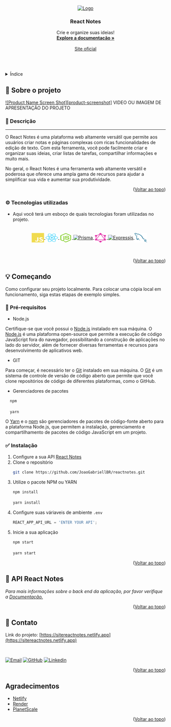 <a name="readme-top"></a>
<!-- PROJECT LOGO -->
<br />
<div align="center">
  <a href="https://github.com/othneildrew/Best-README-Template">
    <img src="images/logo.png" alt="Logo" width="80" height="80">
  </a>

  <h3 align="center">React Notes</h3>

  <p align="center">
    Crie e organize suas ideias!
    <br />
    <a href="https://github.com/JoaoGabriellBR/reactnotes"><strong>Explore a documentação »</strong></a>
    <br />
    <br />
    <a href="https://sitereactnotes.netlify.app">Site oficial</a>
  </p>
</div>

<!-- TABLE OF CONTENTS -->
<br><br>
<details>
  <summary>Índice</summary>
  <ol>
    <li>
      <a href="#sobre-o-projeto">Sobre o projeto</a>
      <ul>
        <li><a href="#descrição">Descrição</a></li>
        <li><a href="#tecnologias-utilizadas">Tecnologias utilizadas</a></li>
        <li><a href="#api">API</a></li>
      </ul>
    </li>
    <li>
      <a href="#começando">Começando</a>
      <ul>
        <li><a href="#pré-requisitos">Pré-requisitos</a></li>
        <li><a href="#instalação">Instalação</a></li>
      </ul>
    </li>
    <li><a href="#contato">Contato</a></li>
    <li><a href="#agradecimentos">Agradecimentos</a></li>
  </ol>
</details>


<!-- ABOUT THE PROJECT -->
## <h2 id="sobre-o-projeto">🧐 Sobre o projeto</h2>

[![Product Name Screen Shot][product-screenshot]](https://example.com)
VIDEO OU IMAGEM DE APRESENTAÇÃO DO PROJETO

### <h3 id="descrição">📝 Descrição</h1>

<hr>
O React Notes é uma plataforma web altamente versátil que permite aos usuários criar notas e páginas complexas com ricas funcionalidades de edição de texto. Com esta ferramenta, você pode facilmente criar e organizar suas ideias, criar listas de tarefas, compartilhar informações e muito mais.

No geral, o React Notes é uma ferramenta web altamente versátil e poderosa que oferece uma ampla gama de recursos para ajudar a simplificar sua vida e aumentar sua produtividade.

<p align="right">(<a href="#readme-top">Voltar ao topo</a>)</p>

### <h3 id="tecnologias-utilizadas">⚙️ Tecnologias utilizadas</h3>

* Aqui você terá um esboço de quais tecnologias foram utilizadas no projeto.
 <br> <br>
  <div style="display: inline_block" align='center'><br>
    <a href="https://developer.mozilla.org/pt-BR/docs/Web/JavaScript">
    <img align="center" alt="JavaScript" height="30" width="40" src="https://raw.githubusercontent.com/devicons/devicon/master/icons/javascript/javascript-plain.svg">
    </a>
    <a href="https://reactjs.org">
    <img align="center" alt="React" height="30" width="40" src="https://raw.githubusercontent.com/devicons/devicon/master/icons/react/react-original.svg">
    </a>
    <a href="https://nodejs.org">
     <img align="center" alt="Nodejs" height="30" width="40" src="https://raw.githubusercontent.com/devicons/devicon/master/icons/nodejs/nodejs-plain.svg"/>
    </a>
     <a href="https://www.prisma.io">
     <img align="center" alt="Prisma" height="30" width="40" src="https://cdn.worldvectorlogo.com/logos/prisma-3.svg"/>
     </a>
      <a href="https://graphql.org">
      <img align="center" alt="GraphQl" height="30" width="40" src="https://raw.githubusercontent.com/devicons/devicon/master/icons/graphql/graphql-plain.svg">
      </a>
      <a href="https://expressjs.com/">
     <img align="center" alt="Expressjs" height="30" width="40" src="https://icongr.am/devicon/express-original.svg?size=128&color=currentColor"/>
      </a>
        <a href="https://www.mysql.com">
      <img align="center" alt="MySQL" height="30" width="40" src="https://raw.githubusercontent.com/devicons/devicon/master/icons/mysql/mysql-plain.svg">
        </a>
  </div> <br> <br>

<p align="right">(<a href="#readme-top">Voltar ao topo</a>)</p>

<!-- GETTING STARTED -->
## <h2 id="começando">💡 Começando</h2>

Como configurar seu projeto localmente. Para colocar uma cópia local em funcionamento, siga estas etapas de exemplo simples.

### 📌 Pré-requisitos

* Node.js

Certifique-se que você possui o <a href="https://nodejs.org">Node.js</a> instalado em sua máquina. O <a href="https://nodejs.org">Node.js</a> é uma plataforma open-source que permite a execução de código JavaScript fora do navegador, possibilitando a construção de aplicações no lado do servidor, além de fornecer diversas ferramentas e recursos para desenvolvimento de aplicativos web.

* GIT

Para começar, é necessário ter o <a href="https://git-scm.com/">Git</a> instalado em sua máquina. O <a href="https://git-scm.com/">Git</a> é um sistema de controle de versão de código aberto que permite que você clone repositórios de código de diferentes plataformas, como o GitHub.

* Gerenciadores de pacotes

 ```sh
   npm

   yarn
   ```
O <a href="https://yarnpkg.com/">Yarn</a>  e o <a href="https://www.npmjs.com/">npm</a>  são gerenciadores de pacotes de código-fonte aberto para a plataforma Node.js, que permitem a instalação, gerenciamento e compartilhamento de pacotes de código JavaScript em um projeto.
<br>
<h3 id="instalação">✅ Instalação</h3>

1. Configure a sua API [React Notes](https://github.com/JoaoGabriellBR/reactnotes-api)
2. Clone o repositório
   ```sh
   git clone https://github.com/JoaoGabriellBR/reactnotes.git
   ```
3. Utilize o pacote NPM ou YARN
   ```sh
   npm install

   yarn install
   ```
4. Configure suas váriaveis de ambiente `.env`
   ```js
   REACT_APP_API_URL = 'ENTER YOUR API';
   ```
5. Inicie a sua aplicação
   ```js
   npm start

   yarn start
   ```
   
<p align="right">(<a href="#readme-top">Voltar ao topo</a>)</p>

<!-- USAGE EXAMPLES -->
## <h2 id="api"> 🚀 API React Notes </h2>

_Para mais informações sobre o back end da aplicação, por favor verifique a [Documentação.](https://github.com/JoaoGabriellBR/reactnotes-api)_

<p align="right">(<a href="#readme-top">Voltar ao topo</a>)</p>


<!-- CONTACT -->
## <h2 id="contato">📧 Contato</h2>

Link do projeto: [https://sitereactnotes.netlify.app](https://sitereactnotes.netlify.app)

<br>

[![Email][Email]][Email-url]
[![GitHub][GitHub]][GitHub-url]
[![Linkedin][Linkedin]][Linkedin-url]

<p align="right">(<a href="#readme-top">Voltar ao topo</a>)</p>

<!-- ACKNOWLEDGMENTS -->
## Agradecimentos

* [Netlify](https://choosealicense.com)
* [Render](https://www.webpagefx.com/tools/emoji-cheat-sheet)
* [PlanetScale](https://flexbox.malven.co/)

<p align="right">(<a href="#readme-top">Voltar ao topo</a>)</p>

<!-- MARKDOWN LINKS & IMAGES -->
[Email]: https://img.shields.io/badge/-gmail-black.svg?style=for-the-badge&logo=gmail&colorB=555
[Email-url]: joaoname9@gmail.com

[GitHub]: https://img.shields.io/badge/GitHub-0769AD?style=for-the-badge&logo=github&logoColor=white
[GitHub-url]: https://github.com/JoaoGabriellBR

[Linkedin]: https://img.shields.io/badge/-LinkedIn-black.svg?style=for-the-badge&logo=linkedin&colorB=555
[Linkedin-url]: https://www.linkedin.com/in/joaogabriel-silva

